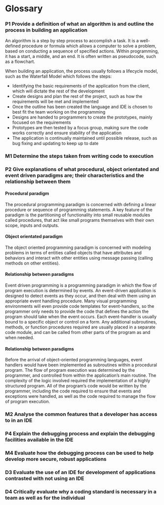 # Glossary

### P1 Provide a definition of what an algorithm is and outline the process in building an application

An algorithm is a step by step process to accomplish a task. It is a well-defined procedure or formula which allows a computer to solve a problem, based on conducting a sequence of specified actions. Within programming, it has a start, a middle, and an end. It is often written as pseudocode, such as a flowchart.

When building an application, the process usually follows a lifecycle model, such as the Waterfall Model which follows the steps:
- Identifying the basic requirements of the application from the client, which will dictate the rest of the development
- Create designs and plan the rest of the project, such as how the requirements will be met and implemented
- Once the outline has been created the language and IDE is chosen to best fit the team working on the programming
- Designs are handed to programmers to create the prototypes, mainly focused on the requirements
- Prototypes are then tested by a focus group, making sure the code works correctly and ensure stability of the application
- The application is continually maintained until possible release, such as bug fixing and updating to keep up to date


### M1 Determine the steps taken from writing code to execution


### P2 Give explanations of what procedural, object orientated and event driven paradigms are; their characteristics and the relationship between them

#### Procedural paradigm
The procedural programming paradigm is concerned with defining a linear procedure or sequence of programming statements. A key feature of the paradigm is the partitioning of functionality into small reusable modules called procedures, that act like small programs themselves with their own scope, inputs and outputs.

#### Object orientated paradigm
The object oriented programming paradigm is concerned with modeling problems in terms of entities called objects that have attributes and behaviors and interact with other entities using message passing (calling methods on other entities).

#### Relationship between paradigms
Event driven programming is a programming paradigm in which the flow of program execution is determined by events. An event-driven application is designed to detect events as they occur, and then deal with them using an appropriate event handling procedure. Many visual programming environments will even provide code templates for event-handlers, so the programmer only needs to provide the code that defines the action the program should take when the event occurs. Each event-handler is usually bound to a specific object or control on a form. Any additional subroutines, methods, or function procedures required are usually placed in a separate code module, and can be called from other parts of the program as and when needed.

#### Relationship between paradigms
Before the arrival of object-oriented programming languages, event handlers would have been implemented as subroutines within a procedural program. The flow of program execution was determined by the programmer, and controlled from within the application’s main routine. The complexity of the logic involved required the implementation of a highly structured program. All of the program’s code would be written by the programmer, including the code required to ensure that events and exceptions were handled, as well as the code required to manage the flow of program execution.


### M2 Analyse the common features that a developer has access to in an IDE


### P4 Explain the debugging process and explain the debugging facilities available in the IDE


### M4 Evaluate how the debugging process can be used to help develop more secure, robust applications


### D3 Evaluate the use of an IDE for development of applications contrasted with not using an IDE


### D4 Critically evaluate why a coding standard is necessary in a team as well as for the individual

